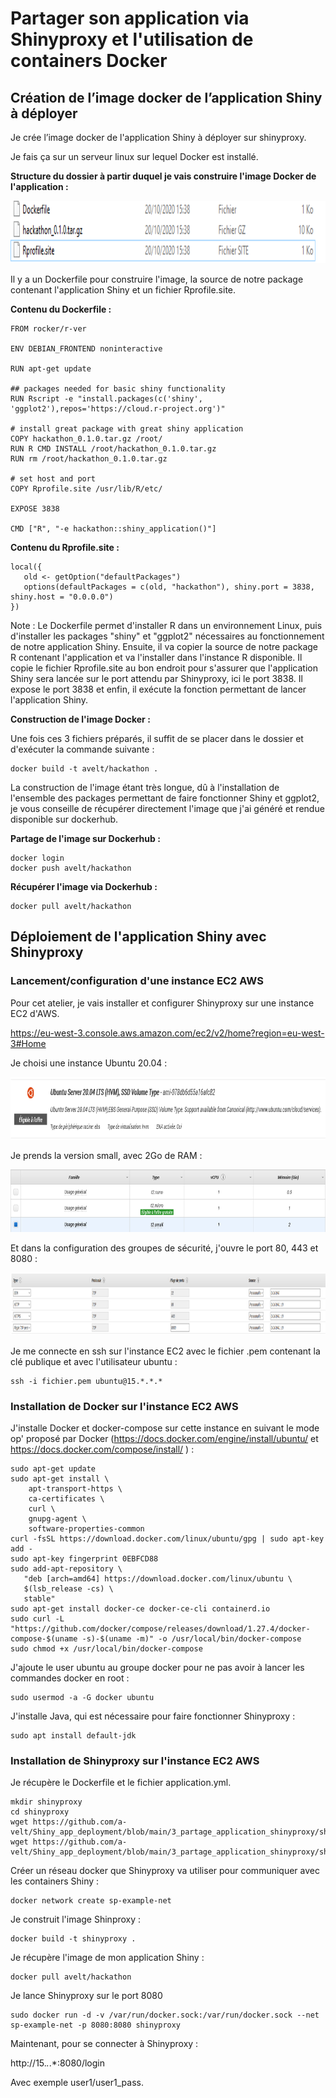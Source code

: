 # Partager son application via Shinyproxy et l'utilisation de containers Docker

## Création de l’image docker de l’application Shiny à déployer

Je crée l’image docker de l'application Shiny à déployer sur shinyproxy. 

Je fais ça sur un serveur linux sur lequel Docker est installé.

**Structure du dossier à partir duquel je vais construire l'image Docker de l'application :**

<img src="https://github.com/a-velt/Shiny_app_deployment/blob/main/3_partage_application_shinyproxy/images/1.png" height="100">

Il y a un Dockerfile pour construire l'image, la source de notre package contenant l'application Shiny et un fichier Rprofile.site.

**Contenu du Dockerfile :**

```
FROM rocker/r-ver

ENV DEBIAN_FRONTEND noninteractive

RUN apt-get update

## packages needed for basic shiny functionality
RUN Rscript -e "install.packages(c('shiny', 'ggplot2'),repos='https://cloud.r-project.org')"

# install great package with great shiny application
COPY hackathon_0.1.0.tar.gz /root/
RUN R CMD INSTALL /root/hackathon_0.1.0.tar.gz
RUN rm /root/hackathon_0.1.0.tar.gz

# set host and port
COPY Rprofile.site /usr/lib/R/etc/

EXPOSE 3838

CMD ["R", "-e hackathon::shiny_application()"]
```

**Contenu du Rprofile.site :**

```
local({
   old <- getOption("defaultPackages")
   options(defaultPackages = c(old, "hackathon"), shiny.port = 3838, shiny.host = "0.0.0.0")
})
```

Note : Le Dockerfile permet d'installer R dans un environnement Linux, puis d'installer les packages "shiny" et "ggplot2" nécessaires au fonctionnement de notre application Shiny. Ensuite, il va copier la source de notre package R contenant l'application et va l'installer dans l'instance R disponible. Il copie le fichier Rprofile.site au bon endroit pour s'assurer que l'application Shiny sera lancée sur le port attendu par Shinyproxy, ici le port 3838. Il expose le port 3838 et enfin, il exécute la fonction permettant de lancer l'application Shiny.

**Construction de l'image Docker :**

Une fois ces 3 fichiers préparés, il suffit de se placer dans le dossier et d'exécuter la commande suivante : 

```
docker build -t avelt/hackathon .  
```

La construction de l'image étant très longue, dû à l'installation de l'ensemble des packages permettant de faire fonctionner Shiny et ggplot2, je vous conseille de récupérer directement l'image que j'ai généré et rendue disponible sur dockerhub.

**Partage de l'image sur Dockerhub :**

```
docker login
docker push avelt/hackathon
```

**Récupérer l'image via Dockerhub :** 

```
docker pull avelt/hackathon
```

## Déploiement de l'application Shiny avec Shinyproxy

### Lancement/configuration d'une instance EC2 AWS

Pour cet atelier, je vais installer et configurer Shinyproxy sur une instance EC2 d'AWS.

https://eu-west-3.console.aws.amazon.com/ec2/v2/home?region=eu-west-3#Home

Je choisi une instance Ubuntu 20.04 :

<img src="https://github.com/a-velt/Shiny_app_deployment/blob/main/3_partage_application_shinyproxy/images/2.png" height="100">

Je prends la version small, avec 2Go de RAM :

<img src="https://github.com/a-velt/Shiny_app_deployment/blob/main/3_partage_application_shinyproxy/images/3.png" height="100">

Et dans la configuration des groupes de sécurité, j'ouvre le port 80, 443 et 8080 :

<img src="https://github.com/a-velt/Shiny_app_deployment/blob/main/3_partage_application_shinyproxy/images/4.png" height="100">

Je me connecte en ssh sur l'instance EC2 avec le fichier .pem contenant la clé publique et avec l'utilisateur ubuntu :

```
ssh -i fichier.pem ubuntu@15.*.*.* 
```

### Installation de Docker sur l'instance EC2 AWS

J'installe Docker et docker-compose sur cette instance en suivant le mode op' proposé par Docker (https://docs.docker.com/engine/install/ubuntu/ et https://docs.docker.com/compose/install/ ) : 

```
sudo apt-get update
sudo apt-get install \
    apt-transport-https \
    ca-certificates \
    curl \
    gnupg-agent \
    software-properties-common
curl -fsSL https://download.docker.com/linux/ubuntu/gpg | sudo apt-key add -
sudo apt-key fingerprint 0EBFCD88
sudo add-apt-repository \
   "deb [arch=amd64] https://download.docker.com/linux/ubuntu \
   $(lsb_release -cs) \
   stable"
sudo apt-get install docker-ce docker-ce-cli containerd.io
sudo curl -L "https://github.com/docker/compose/releases/download/1.27.4/docker-compose-$(uname -s)-$(uname -m)" -o /usr/local/bin/docker-compose
sudo chmod +x /usr/local/bin/docker-compose
```

J'ajoute le user ubuntu au groupe docker pour ne pas avoir à lancer les commandes docker en root :

```
sudo usermod -a -G docker ubuntu
```

J'installe Java, qui est nécessaire pour faire fonctionner Shinyproxy : 

```
sudo apt install default-jdk
```

### Installation de Shinyproxy sur l'instance EC2 AWS

Je récupère le Dockerfile et le fichier application.yml.

```
mkdir shinyproxy
cd shinyproxy
wget https://github.com/a-velt/Shiny_app_deployment/blob/main/3_partage_application_shinyproxy/shinyproxy/Dockerfile
wget https://github.com/a-velt/Shiny_app_deployment/blob/main/3_partage_application_shinyproxy/shinyproxy/application.yml
```

Créer un réseau docker que Shinyproxy va utiliser pour communiquer avec les containers Shiny :

```
docker network create sp-example-net
```

Je construit l'image Shinproxy :

```
docker build -t shinyproxy .
```

Je récupère l'image de mon application Shiny :

```
docker pull avelt/hackathon
```

Je lance Shinyproxy sur le port 8080

```
sudo docker run -d -v /var/run/docker.sock:/var/run/docker.sock --net sp-example-net -p 8080:8080 shinyproxy
```

Maintenant, pour se connecter à Shinyproxy : 

http://15.*.*.*:8080/login


Avec exemple user1/user1_pass.












